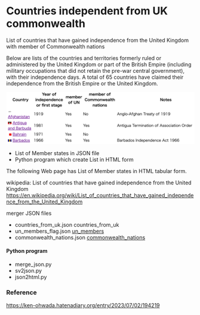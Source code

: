 Countries independent from UK commonwealth
===============

List of countries that have gained independence from the United Kingdom with 
member of Commonwealth nations

Below are lists of the countries and territories formerly ruled or administered by the United Kingdom or part of the British Empire (including military occupations that did not retain the pre-war central government), with their independence days. 
A total of 65 countries have claimed their independence from the British Empire or the United Kingdom.

![countries independent from uk  commonwealth](https://github.com/ohwada/World_Countries/blob/main/countries_independent_from_uk_commonwealth/screenshots/countries_from_uk_commonwealth.png)

- List of Member states in JSON file
- Python program which create List in HTML form

The following Web page has List of Member states in HTML tabular form.

wikipedia: List of countries that have gained independence from the United Kingdom
https://en.wikipedia.org/wiki/List_of_countries_that_have_gained_independence_from_the_United_Kingdom

merger JSON files
- countries_from_uk.json countries_from_uk
- un_members_flag.json [un_members](https://github.com/ohwada/World_Countries/tree/main/un_member_states)
- commonwealth_nations.json [commonwealth_nations](https://github.com/ohwada/World_Countries/tree/main/commonwealth_nations)

#### Python program
- merge_json.py
- sv2json.py
- json2html.py

### Reference
https://ken-ohwada.hatenadiary.org/entry/2023/07/02/194219
